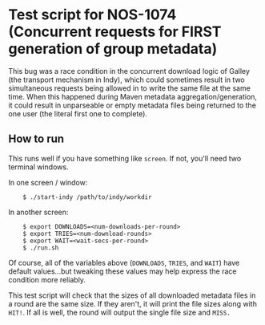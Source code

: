 # Test script for NOS-1074 (Concurrent requests for FIRST generation of group metadata)

This bug was a race condition in the concurrent download logic of Galley (the transport mechanism in Indy), which could sometimes result in two simultaneous requests being allowed in to write the same file at the same time. When this happened during Maven metadata aggregation/generation, it could result in unparseable or empty metadata files being returned to the one user (the literal first one to complete).

## How to run

This runs well if you have something like `screen`. If not, you'll need two terminal windows.

In one screen / window:

```
    $ ./start-indy /path/to/indy/workdir
```

In another screen:

```
    $ export DOWNLOADS=<num-downloads-per-round>
    $ export TRIES=<num-download-rounds>
    $ export WAIT=<wait-secs-per-round>
    $ ./run.sh
```

Of course, all of the variables above (`DOWNLOADS`, `TRIES`, and `WAIT`) have default values...but tweaking these values may help express the race condition more reliably.

This test script will check that the sizes of all downloaded metadata files in a round are the same size. If they aren't, it will print the file sizes along with `HIT!`. If all is well, the round will output the single file size and `MISS.`
